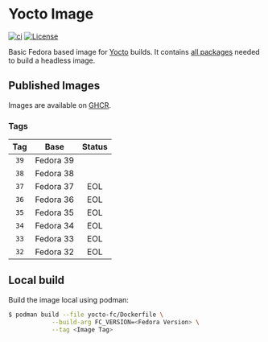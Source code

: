 # Yocto Image

[![ci](https://github.com/jhnc-oss/yocto-image/actions/workflows/ci.yml/badge.svg)](https://github.com/jhnc-oss/yocto-image/actions/workflows/ci.yml)
[![License](https://img.shields.io/badge/license-MIT-yellow.svg)](LICENSE)

Basic Fedora based image for [Yocto](https://www.yoctoproject.org/) builds. It contains [all packages](https://docs.yoctoproject.org/current/ref-manual/system-requirements.html#required-packages-for-the-build-host) needed to build a headless image.

## Published Images

Images are available on [GHCR](https://github.com/jhnc-oss/yocto-image/pkgs/container/yocto-image%2Fyocto).

### Tags

| Tag | Base | Status |
|:---:|:----:|:------:|
| `39` | Fedora 39 | |
| `38` | Fedora 38 | |
| `37` | Fedora 37 | EOL |
| `36` | Fedora 36 | EOL |
| `35` | Fedora 35 | EOL |
| `34` | Fedora 34 | EOL |
| `33` | Fedora 33 | EOL |
| `32` | Fedora 32 | EOL |

## Local build

Build the image local using podman:

```sh
$ podman build --file yocto-fc/Dockerfile \
            --build-arg FC_VERSION=<Fedora Version> \
            --tag <Image Tag>
```
